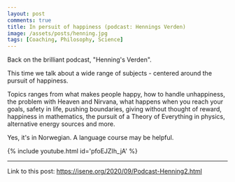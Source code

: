```yaml
---
layout: post
comments: true
title: In persuit of happiness (podcast: Hennings Verden)
image: /assets/posts/henning.jpg
tags: [Coaching, Philosophy, Science]
---
```


Back on the brilliant podcast, "Henning's Verden".

This time we talk about a wide range of subjects - centered around the pursuit
of happiness. 

Topics ranges from what makes people happy, how to handle unhappiness, the
problem with Heaven and Nirvana, what happens when you reach your goals,
safety in life, pushing boundaries, giving without thought of reward,
happiness in mathematics, the pursuit of a Theory of Everything in physics,
alternative energy sources and more.

Yes, it's in Norwegian. A language course may be helpful.

{% include youtube.html id='pfoEJZIh_jA' %}

---
Link to this post: <https://isene.org/2020/09/Podcast-Henning2.html>
